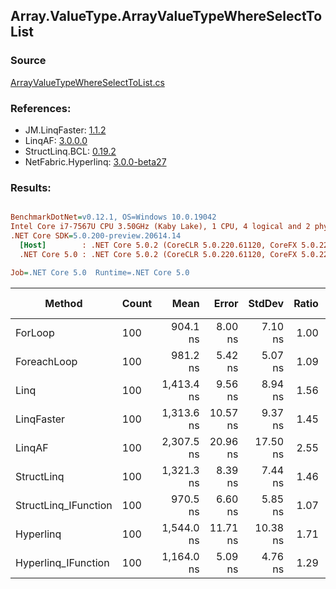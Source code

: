 ﻿## Array.ValueType.ArrayValueTypeWhereSelectToList

### Source
[ArrayValueTypeWhereSelectToList.cs](../LinqBenchmarks/Array/ValueType/ArrayValueTypeWhereSelectToList.cs)

### References:
- JM.LinqFaster: [1.1.2](https://www.nuget.org/packages/JM.LinqFaster/1.1.2)
- LinqAF: [3.0.0.0](https://www.nuget.org/packages/LinqAF/3.0.0.0)
- StructLinq.BCL: [0.19.2](https://www.nuget.org/packages/StructLinq.BCL/0.19.2)
- NetFabric.Hyperlinq: [3.0.0-beta27](https://www.nuget.org/packages/NetFabric.Hyperlinq/3.0.0-beta27)

### Results:
``` ini

BenchmarkDotNet=v0.12.1, OS=Windows 10.0.19042
Intel Core i7-7567U CPU 3.50GHz (Kaby Lake), 1 CPU, 4 logical and 2 physical cores
.NET Core SDK=5.0.200-preview.20614.14
  [Host]        : .NET Core 5.0.2 (CoreCLR 5.0.220.61120, CoreFX 5.0.220.61120), X64 RyuJIT
  .NET Core 5.0 : .NET Core 5.0.2 (CoreCLR 5.0.220.61120, CoreFX 5.0.220.61120), X64 RyuJIT

Job=.NET Core 5.0  Runtime=.NET Core 5.0  

```
|               Method | Count |       Mean |    Error |   StdDev | Ratio | RatioSD |  Gen 0 | Gen 1 | Gen 2 | Allocated |
|--------------------- |------ |-----------:|---------:|---------:|------:|--------:|-------:|------:|------:|----------:|
|              ForLoop |   100 |   904.1 ns |  8.00 ns |  7.10 ns |  1.00 |    0.00 | 2.4433 |     - |     - |   4.99 KB |
|          ForeachLoop |   100 |   981.2 ns |  5.42 ns |  5.07 ns |  1.09 |    0.01 | 2.4433 |     - |     - |   4.99 KB |
|                 Linq |   100 | 1,413.4 ns |  9.56 ns |  8.94 ns |  1.56 |    0.01 | 2.5234 |     - |     - |   5.16 KB |
|           LinqFaster |   100 | 1,313.6 ns | 10.57 ns |  9.37 ns |  1.45 |    0.02 | 3.8700 |     - |     - |   7.91 KB |
|               LinqAF |   100 | 2,307.5 ns | 20.96 ns | 17.50 ns |  2.55 |    0.03 | 2.4414 |     - |     - |   4.99 KB |
|           StructLinq |   100 | 1,321.3 ns |  8.39 ns |  7.44 ns |  1.46 |    0.01 | 1.0281 |     - |     - |    2.1 KB |
| StructLinq_IFunction |   100 |   970.5 ns |  6.60 ns |  5.85 ns |  1.07 |    0.01 | 0.9823 |     - |     - |   2.01 KB |
|            Hyperlinq |   100 | 1,544.0 ns | 11.71 ns | 10.38 ns |  1.71 |    0.02 | 1.0166 |     - |     - |   2.08 KB |
|  Hyperlinq_IFunction |   100 | 1,164.0 ns |  5.09 ns |  4.76 ns |  1.29 |    0.01 | 1.0166 |     - |     - |   2.08 KB |
